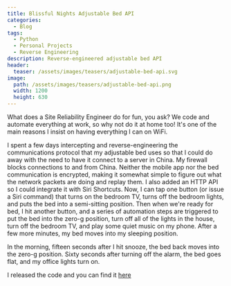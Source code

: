```yaml
---
title: Blissful Nights Adjustable Bed API
categories:
  - Blog
tags:
  - Python
  - Personal Projects
  - Reverse Engineering
description: Reverse-engineered adjustable bed API
header:
  teaser: /assets/images/teasers/adjustable-bed-api.svg
image:
  path: /assets/images/teasers/adjustable-bed-api.png
  width: 1200
  height: 630
---
```


What does a Site Reliability Engineer do for fun, you ask? We code and automate everything at work, so why not do it at home too!  It's one of the main reasons I insist on having everything I can on WiFi.

I spent a few days intercepting and reverse-engineering the communications protocol that my adjustable bed uses so that I could do away with the need to have it connect to a server in China.  My firewall blocks connections to and from China.  Neither the mobile app nor the bed communication is encrypted, making it somewhat simple to figure out what the network packets are doing and replay them.  I also added an HTTP API so I could integrate it with Siri Shortcuts. Now, I can tap one button (or issue a Siri command) that turns on the bedroom TV, turns off the bedroom lights, and puts the bed into a semi-sitting position. Then when we're ready for bed, I hit another button, and a series of automation steps are triggered to put the bed into the zero-g position, turn off all of the lights in the house, turn off the bedroom TV, and play some quiet music on my phone. After a few more minutes, my bed moves into my sleeping position.

In the morning, fifteen seconds after I hit snooze, the bed back moves into the zero-g position. Sixty seconds after turning off the alarm, the bed goes flat, and my office lights turn on.

I released the code and you can find it [here](https://github.com/trevorlauder/bn-adjustable-bed)
